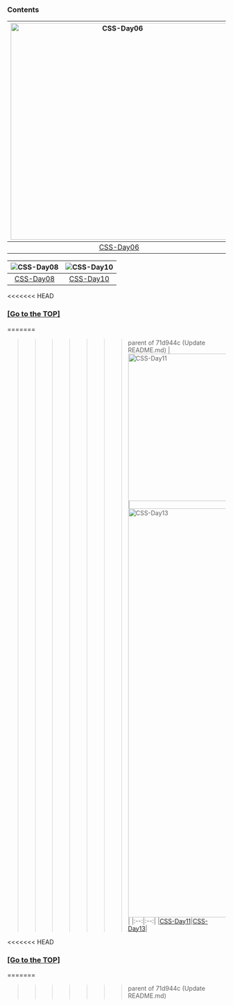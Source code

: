 ### Contents
<img alt="CSS-Day06" width=500 src="https://user-images.githubusercontent.com/84453688/159933894-53874b49-4f35-4995-a438-771cd0954fb2.png">|<img alt="CSS-Day09" width=500 src="https://user-images.githubusercontent.com/84453688/159933031-d77cc97a-edea-463c-b11e-951442e1e7b6.gif">|
|:--:|:--:|
|[CSS-Day06](https://github.com/mene79/TIL/tree/main/CSS/CSS-Day06)|[CSS-Day09](https://github.com/mene79/TIL/tree/main/CSS/CSS-Day09)|

|<img alt="CSS-Day08" src="https://user-images.githubusercontent.com/84453688/159936435-375542f8-d0b3-4c01-b75e-fc5021ea0cbe.png">|<img alt="CSS-Day10" src="https://user-images.githubusercontent.com/84453688/159936688-021f9a34-461e-441a-9794-419657ccf050.png">|
|:--:|:--:|
|[CSS-Day08](https://github.com/mene79/TIL/tree/main/CSS/CSS-Day08)|[CSS-Day10](https://github.com/mene79/TIL/tree/main/CSS/CSS-Day10)|

<<<<<<< HEAD
### [[Go to the TOP]](https://github.com/JaeKimdev/TIL/tree/main/CSS/README.md#contents)

=======
>>>>>>> parent of 71d944c (Update README.md)
|<img width="340" alt="CSS-Day11" src="https://user-images.githubusercontent.com/84453688/159938802-20a0878b-1e81-441c-8851-ba6627f10c2c.png">|<img width="944" alt="CSS-Day13" src="https://user-images.githubusercontent.com/84453688/159938914-63c69434-09ce-4d51-b60b-af89ea6d1a46.png">|
|:--:|:--:|
|[CSS-Day11](https://github.com/mene79/TIL/tree/main/CSS/CSS-Day11)|[CSS-Day13](https://github.com/mene79/TIL/tree/main/CSS/CSS-Day13)|

<<<<<<< HEAD
### [[Go to the TOP]](https://github.com/JaeKimdev/TIL/tree/main/CSS/README.md#contents)
=======

>>>>>>> parent of 71d944c (Update README.md)
